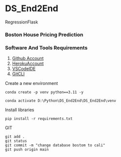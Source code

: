 # DS_End2End
RegressionFlask

### Boston House Pricing Prediction

### Software And Tools Requirements

1. [Github Account](https://github.com)
2. [HerokuAccount](https://heroku.com)
3. [VSCodeIDE](https://code.visualstudio.com/)
4. [GitCLI](https://git-scm.com/book/en/v2/Getting-Started-The-Command-Line)

Create a new environment

```
conda create -p venv python==3.11 -y

conda activate D:\Python\DS_End2End\DS_End2End\venv
```


Install libraries

```
pip install -r requirements.txt 
```


GIT 
```
git add .  
git status
git commit -m "change database bostom to cali"     
git push origin main   
```